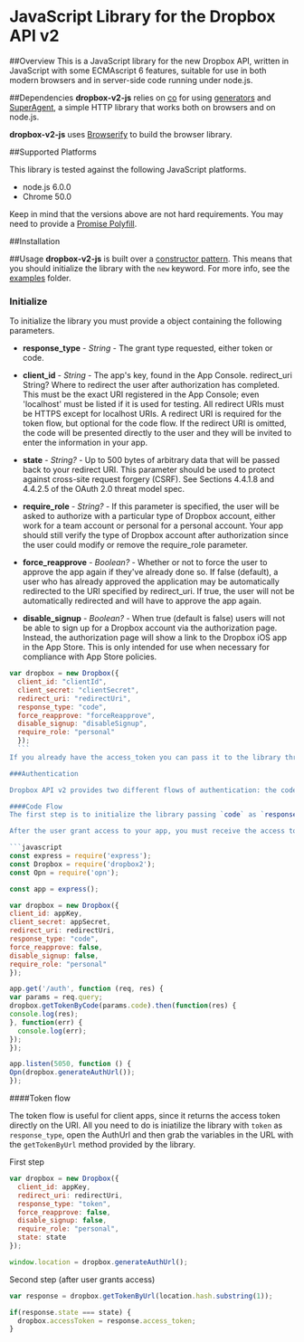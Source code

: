 # JavaScript Library for the Dropbox API v2

##Overview
This is a JavaScript library for the new Dropbox API, written in JavaScript with some ECMAscript 6 features, suitable for use in both modern browsers and in server-side code running under node.js.

##Dependencies
**dropbox-v2-js** relies on [co](https://github.com/tj/co) for using [generators](https://developer.mozilla.org/pt-BR/docs/Web/JavaScript/Reference/Global_Objects/Generator) and [SuperAgent](http://visionmedia.github.io/superagent/), a simple HTTP library that works both on browsers and on node.js.

**dropbox-v2-js** uses [Browserify](http://browserify.org/) to build the browser library.

##Supported Platforms

This library is tested against the following JavaScript platforms.

 - node.js 6.0.0
 - Chrome 50.0
 
Keep in mind that the versions above are not hard requirements. 
You may need to provide a [Promise Polyfill](https://github.com/tj/co#platform-compatibility).

##Installation

##Usage
**dropbox-v2-js** is built over a [constructor pattern](http://javascript.info/tutorial/all-one-constructor-pattern). This means that you should initialize the library with the `new` keyword. For more info, see the [examples](https://github.com/nebulab-io/dropbox-v2-js/tree/master/examples) folder.

### Initialize
To initialize the library you must provide a object containing the following  parameters.

 - **response_type** - *String* - The grant type requested, either token or code.
 - **client_id** - *String* - The app's key, found in the App Console.
redirect_uri String? Where to redirect the user after authorization has completed. This must be the exact URI registered in the App Console; even 'localhost' must be listed if it is used for testing. All redirect URIs must be HTTPS except for localhost URIs. A redirect URI is required for the token flow, but optional for the code flow. If the redirect URI is omitted, the code will be presented directly to the user and they will be invited to enter the information in your app.

 - **state** - *String?* - Up to 500 bytes of arbitrary data that will be passed back to your redirect URI. This parameter should be used to protect against cross-site request forgery (CSRF). See Sections 4.4.1.8 and 4.4.2.5 of the OAuth 2.0 threat model spec.

 - **require_role** - *String?* - If this parameter is specified, the user will be asked to authorize with a particular type of Dropbox account, either work for a team account or personal for a personal account. Your app should still verify the type of Dropbox account after authorization since the user could modify or remove the require_role parameter.

 - **force_reapprove** - *Boolean?* - Whether or not to force the user to approve the app again if they've already done so. If false (default), a user who has already approved the application may be automatically redirected to the URI specified by 
redirect_uri. If true, the user will not be automatically redirected and will have to approve the app again.

 - **disable_signup** - *Boolean?* - When true (default is false) users will not be able to sign up for a Dropbox account via the authorization page. Instead, the authorization page will show a link to the Dropbox iOS app in the App Store. This is only intended for use when necessary for compliance with App Store policies.
 
 
  ```javascript
  var dropbox = new Dropbox({
    client_id: "clientId",
    client_secret: "clientSecret",
    redirect_uri: "redirectUri",
    response_type: "code",
    force_reapprove: "forceReapprove",
    disable_signup: "disableSignup",
    require_role: "personal"
    });
    ```
If you already have the access_token you can pass it to the library through the config object as `config.accessToken` and skip the Authentication process.

###Authentication

Dropbox API v2 provides two different flows of authentication: the code flow and the token flow. The first one is suitable to the backend and the second one, to the frontend.

####Code Flow
The first step is to initialize the library passing `code` as `response_type`. Then you need to generate the Auth URL, which is the Dropbox page that asks for user permission.

After the user grant access to your app, you must receive the access token through the redirect_uri, which is usually `yourdomain.com/auth`:

```javascript
const express = require('express');
const Dropbox = require('dropbox2'); 
const Opn = require('opn');

const app = express();

var dropbox = new Dropbox({
  client_id: appKey,
  client_secret: appSecret,
  redirect_uri: redirectUri,
  response_type: "code",
  force_reapprove: false,
  disable_signup: false,
  require_role: "personal"
});

app.get('/auth', function (req, res) {
  var params = req.query;
  dropbox.getTokenByCode(params.code).then(function(res) {
  console.log(res);
  }, function(err) {
    console.log(err);
  });
});

app.listen(5050, function () {
  Opn(dropbox.generateAuthUrl());
});
```

####Token flow

The token flow is useful for client apps, since it returns the access token directly on the URI. All you need to do is iniatilize the library with `token` as `response_type`, open the AuthUrl and then grab the variables in the URL with the `getTokenByUrl` method provided by the library.

First step

```javascript
var dropbox = new Dropbox({
  client_id: appKey,
  redirect_uri: redirectUri,
  response_type: "token",
  force_reapprove: false,
  disable_signup: false,
  require_role: "personal",
  state: state
});

window.location = dropbox.generateAuthUrl();

```
Second step (after user grants access)
```javascript
var response = dropbox.getTokenByUrl(location.hash.substring(1));

if(response.state === state) {
  dropbox.accessToken = response.access_token;
}
 
```